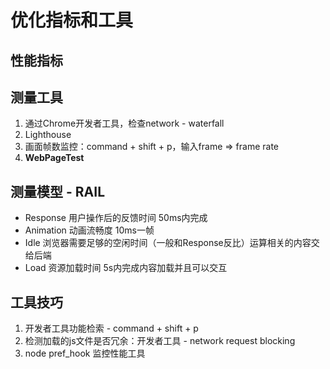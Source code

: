 # 优化指标和工具

## 性能指标

## 测量工具
1. 通过Chrome开发者工具，检查network - waterfall
2. Lighthouse
3. 画面帧数监控：command + shift + p，输入frame => frame rate
4. **WebPageTest**

## 测量模型 - RAIL
- Response 用户操作后的反馈时间 50ms内完成
- Animation 动画流畅度 10ms一帧
- Idle 浏览器需要足够的空闲时间（一般和Response反比）运算相关的内容交给后端
- Load 资源加载时间 5s内完成内容加载并且可以交互

## 工具技巧
1. 开发者工具功能检索 - command + shift + p
2. 检测加载的js文件是否冗余：开发者工具 - network request blocking
3. node pref_hook 监控性能工具